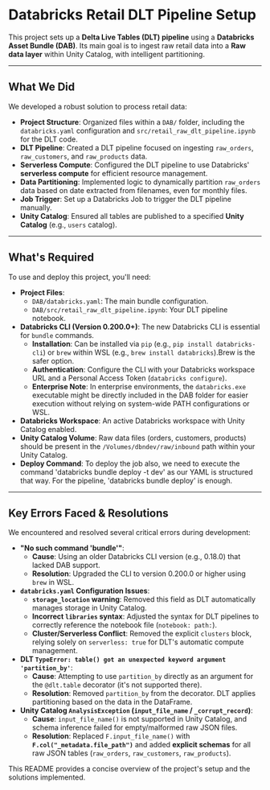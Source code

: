 # Databricks Retail DLT Pipeline Setup

This project sets up a **Delta Live Tables (DLT) pipeline** using a **Databricks Asset Bundle (DAB)**. Its main goal is to ingest raw retail data into a **Raw data layer** within Unity Catalog, with intelligent partitioning.

---

## What We Did

We developed a robust solution to process retail data:

-   **Project Structure**: Organized files within a `DAB/` folder, including the `databricks.yaml` configuration and `src/retail_raw_dlt_pipeline.ipynb` for the DLT code.
-   **DLT Pipeline**: Created a DLT pipeline focused on ingesting `raw_orders`, `raw_customers`, and `raw_products` data.
-   **Serverless Compute**: Configured the DLT pipeline to use Databricks' **serverless compute** for efficient resource management.
-   **Data Partitioning**: Implemented logic to dynamically partition `raw_orders` data based on date extracted from filenames, even for monthly files.
-   **Job Trigger**: Set up a Databricks Job to trigger the DLT pipeline manually.
-   **Unity Catalog**: Ensured all tables are published to a specified **Unity Catalog** (e.g., `users` catalog).

---

## What's Required

To use and deploy this project, you'll need:

-   **Project Files**:
    -   `DAB/databricks.yaml`: The main bundle configuration.
    -   `DAB/src/retail_raw_dlt_pipeline.ipynb`: Your DLT pipeline notebook.
-   **Databricks CLI (Version 0.200.0+)**: The new Databricks CLI is essential for `bundle` commands.
    -   **Installation**: Can be installed via `pip` (e.g., `pip install databricks-cli`) or `brew` within WSL (e.g., `brew install databricks`).Brew is the safer option. 
    -   **Authentication**: Configure the CLI with your Databricks workspace URL and a Personal Access Token (`databricks configure`).
    -   **Enterprise Note**: In enterprise environments, the `databricks.exe` executable might be directly included in the DAB folder for easier execution without relying on system-wide PATH configurations or WSL.
-   **Databricks Workspace**: An active Databricks workspace with Unity Catalog enabled.
-   **Unity Catalog Volume**: Raw data files (orders, customers, products) should be present in the `/Volumes/dbndev/raw/inbound` path within your Unity Catalog.
-   **Deploy Command**: To deploy the job also, we need to execute the command 'databricks bundle deploy -t dev' as our YAML is structured that way. For the pipeline, 'databricks bundle deploy' is enough. 

---

## Key Errors Faced & Resolutions

We encountered and resolved several critical errors during development:

-   **"No such command 'bundle'"**:
    -   **Cause**: Using an older Databricks CLI version (e.g., 0.18.0) that lacked DAB support.
    -   **Resolution**: Upgraded the CLI to version 0.200.0 or higher using `brew` in WSL.
-   **`databricks.yaml` Configuration Issues**:
    -   **`storage_location` warning**: Removed this field as DLT automatically manages storage in Unity Catalog.
    -   **Incorrect `libraries` syntax**: Adjusted the syntax for DLT pipelines to correctly reference the notebook file (`notebook: path:`).
    -   **Cluster/Serverless Conflict**: Removed the explicit `clusters` block, relying solely on `serverless: true` for DLT's automatic compute management.
-   **DLT `TypeError: table() got an unexpected keyword argument 'partition_by'`**:
    -   **Cause**: Attempting to use `partition_by` directly as an argument for the `@dlt.table` decorator (it's not supported there).
    -   **Resolution**: Removed `partition_by` from the decorator. DLT applies partitioning based on the data in the DataFrame.
-   **Unity Catalog `AnalysisException` (`input_file_name` / `_corrupt_record`)**:
    -   **Cause**: `input_file_name()` is not supported in Unity Catalog, and schema inference failed for empty/malformed raw JSON files.
    -   **Resolution**: Replaced `F.input_file_name()` with **`F.col("_metadata.file_path")`** and added **explicit schemas** for all raw JSON tables (`raw_orders`, `raw_customers`, `raw_products`).

This README provides a concise overview of the project's setup and the solutions implemented.